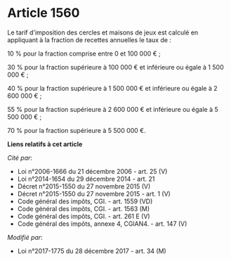 # Article 1560

Le tarif d'imposition des cercles et maisons de jeux est calculé en appliquant à la fraction de recettes annuelles le taux
de :

10 % pour la fraction comprise entre 0 et 100 000 € ;

30 % pour la fraction supérieure à 100 000 € et inférieure ou égale à 1 500 000 € ;

40 % pour la fraction supérieure à 1 500 000 € et inférieure ou égale à 2 600 000 € ;

55 % pour la fraction supérieure à 2 600 000 € et inférieure ou égale à 5 500 000 € ;

70 % pour la fraction supérieure à 5 500 000 €.

**Liens relatifs à cet article**

_Cité par_:

  - Loi n°2006-1666 du 21 décembre 2006 - art. 25 (V)
  - Loi n°2014-1654 du 29 décembre 2014 - art. 21
  - Décret n°2015-1550 du 27 novembre 2015 (V)
  - Décret n°2015-1550 du 27 novembre 2015 - art. 1 (V)
  - Code général des impôts, CGI. - art. 1559 (VD)
  - Code général des impôts, CGI. - art. 1563 (M)
  - Code général des impôts, CGI. - art. 261 E (V)
  - Code général des impôts, annexe 4, CGIAN4. - art. 147 (V)

_Modifié par_:

  - Loi n°2017-1775 du 28 décembre 2017 - art. 34 (M)
